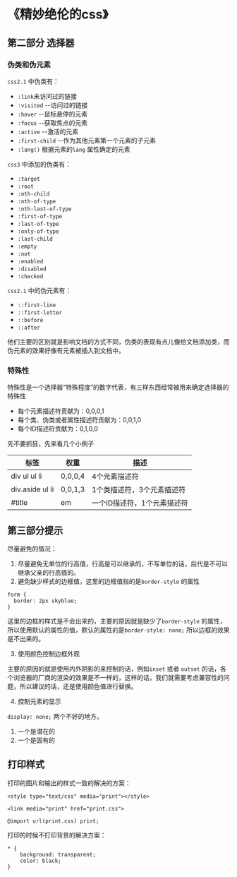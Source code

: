 # 《精妙绝伦的css》

## 第二部分 选择器

### 伪类和伪元素

`css2.1` 中伪类有：  
- `:link`未访问过的链接
- `:visited` --访问过的链接
- `:hover` --鼠标悬停的元素
- `:focus` --获取焦点的元素
- `:active` --激活的元素
- `:first-child` --作为其他元素第一个元素的子元素
- `:lang()` 根据元素的`lang` 属性确定的元素

`css3` 中添加的伪类有：
- `:target`
- `:root`
- `:nth-child`
- `:nth-of-type`
- `:nth-last-of-type`
- `:first-of-type`
- `:last-of-type`
- `:only-of-type`
- `:last-child`
- `:empty`
- `:not`
- `:enabled`
- `:disabled`
- `:checked`

`css2.1` 中的伪元素有：
- `::first-line`
- `::first-letter`
- `::before`
- `::after`

他们主要的区别就是影响文档的方式不同，伪类的表现有点儿像给文档添加类，而伪元素的效果好像有元素被插入到文档中。

### 特殊性

特殊性是一个选择器“特殊程度”的数字代表，有三样东西经常被用来确定选择器的特殊性

- 每个元素描述符贡献为：0,0,0,1
- 每个类、伪类或者属性描述符贡献为：0,0,1,0
- 每个ID描述符贡献为：0,1,0,0

先不要抓狂，先来看几个小例子


标签 | 权重 | 描述
---------|----------|---------
 div ul ul li | 0,0,0,4 | 4个元素描述符
 div.aside ul li | 0,0,1,3 | 1个类描述符，3个元素描述符
 #title | em |  一个ID描述符，1个元素描述符


 ## 第三部分提示

 尽量避免的情况：

 1. 尽量避免无单位的行高值，行高是可以继承的，不写单位的话，后代是不可以继承父亲的行高值的。
 2. 避免缺少样式的边框值，这里的边框值指的是`border-style` 的属性
 ```
 form {
   border: 2px skyblue;
 }
 ```

  这里的边框的样式是不会出来的，主要的原因就是缺少了`border-style` 的属性，所以使用默认的属性的值，默认的属性的是`border-style: none;` 所以边框的效果是不出来的。

3. 使用颜色控制边框外观

主要的原因的就是使用内外阴影的来控制的话，例如`inset` 或者 `outset` 的话，各个浏览器的厂商的渲染的效果是不一样的，这样的话，我们就需要考虑兼容性的问题，所以建议的话，还是使用颜色值进行替换。

4. 控制元素的显示

`display: none;` 两个不好的地方。

1. 一个是潜在的
2. 一个是固有的


## 打印样式

打印的图片和输出的样式一致的解决的方案：

```
<style type="text/css" media="print"></style>

<link media="print" href="print.css">

@import url(print.css) print;
```

打印的时候不打印背景的解决方案：

```
* {
    background: transparent;
    color: black;
}
```


